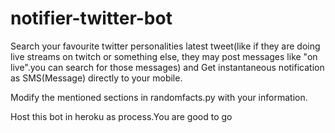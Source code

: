 # notifier-twitter-bot

Search your favourite twitter personalities latest tweet(like if they are doing live streams on twitch or something else, they may post messages like "on live".you can search for those messages) and Get instantaneous notification as SMS(Message) directly to your mobile.

Modify the mentioned sections in randomfacts.py with your information.

Host this bot in heroku as process.You are good to go
